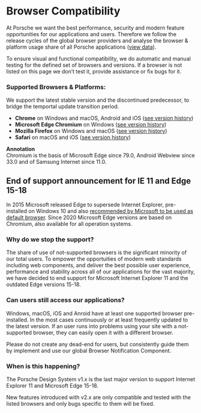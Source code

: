 # Browser Compatibility

At Porsche we want the best performance, security and modern feature opportunities for our  applications and users. Therefore we follow the release cycles of the global browser providers and analyse the browser & platform usage share of all Porsche applications ([view data](https://datastudio.google.com/open/1kMBbEg9F79q_QOg2zFtz52I_S85Fy47b)).

To ensure visual and functional compatibility, we do automatic and manual testing for the defined set of browsers and versions. If a browser is not listed on this page we don’t test it, provide assistance or fix bugs for it.

### Supported Browsers & Platforms:

We support the latest stable version and the discontinued predecessor, to bridge the temportal update transition period.

* **Chrome** on Windows and macOS, Android and iOS ([see version history](https://en.wikipedia.org/wiki/Google_Chrome_version_history))
* **Microsoft Edge Chromium** on Windows ([see version history](https://en.wikipedia.org/wiki/Microsoft_Edge#Release_history))
* **Mozilla Firefox** on Windows and macOS ([see version history](https://en.wikipedia.org/wiki/Firefox_version_history))
* **Safari** on macOS and iOS ([see version history](https://en.wikipedia.org/wiki/Safari_version_history#Safari_13))

**Annotation**  
Chromium is the basis of Microsoft Edge since 79.0, Android Webview since 33.0 and of Samsung Internet since 11.0.

## End of support announcement for IE 11 and Edge 15-18

In 2015 Microsoft released Edge to supersede Internet Explorer, pre-installed on Windows 10 and also [recommended by Microsoft to be used as default browser](https://docs.microsoft.com/de-de/lifecycle/faq/internet-explorer-microsoft-edge). Since 2020 Microsoft Edge versions are based on Chromium, also available for all operation systems.

### Why do we stop the support?
The share of use of not-supported browsers is the significant minority of our total users. To empower the opportuities of modern web standards including web components, and deliver the best possible user experience, performance and stability across all of our applications for the vast majority, we have decided to end support for Microsoft Internet Explorer 11 and the outdated Edge versions 15-18.

### Can users still access our applications?
Windows, macOS, iOS and Anroid have at least one supported browser pre-installed. In the most cases continuously or at least frequently updated to the latest version. If an user runs into problems using your site with a not-supported browser, they can easily open it with a different browser.

Please do not create any dead-end for users, but consistently guide them by implement and use our global Browser Notification Component.

### When is this happening?

The Porsche Design System v1.x is the last major version to support Internet Explorer 11 and Microsoft Edge 15-18. 

New features introduced with v2.x are only compatible and tested with the listed browsers and only bugs specific to them will be fixed.